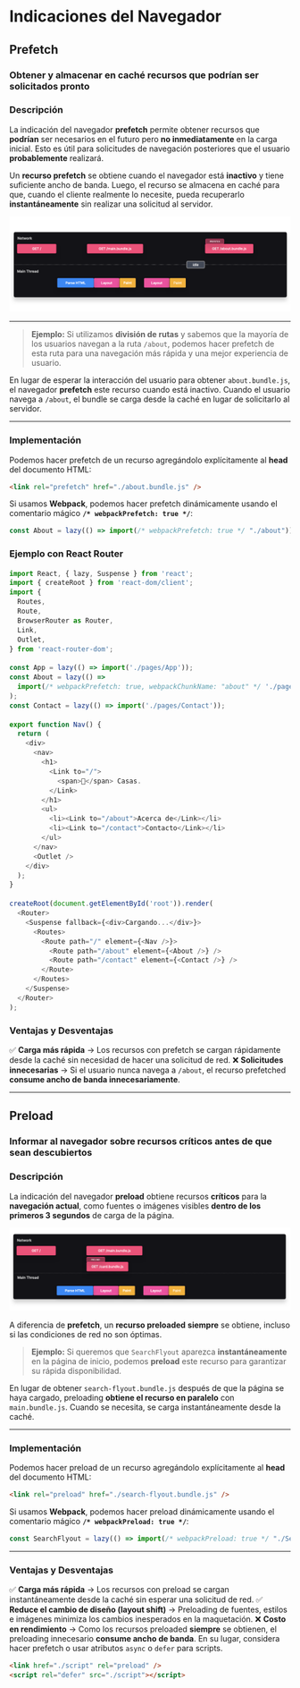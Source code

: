 # Indicaciones del Navegador

## Prefetch
### Obtener y almacenar en caché recursos que podrían ser solicitados pronto

### Descripción
La indicación del navegador **prefetch** permite obtener recursos que **podrían** ser necesarios en el futuro pero **no inmediatamente** en la carga inicial. Esto es útil para solicitudes de navegación posteriores que el usuario **probablemente** realizará.

Un **recurso prefetch** se obtiene cuando el navegador está **inactivo** y tiene suficiente ancho de banda. Luego, el recurso se almacena en caché para que, cuando el cliente realmente lo necesite, pueda recuperarlo **instantáneamente** sin realizar una solicitud al servidor.

![alt text](image-3.png)

---

> **Ejemplo:** Si utilizamos **división de rutas** y sabemos que la mayoría de los usuarios navegan a la ruta `/about`, podemos hacer prefetch de esta ruta para una navegación más rápida y una mejor experiencia de usuario.

En lugar de esperar la interacción del usuario para obtener `about.bundle.js`, el navegador **prefetch** este recurso cuando está inactivo. Cuando el usuario navega a `/about`, el bundle se carga desde la caché en lugar de solicitarlo al servidor.

---

### **Implementación**
Podemos hacer prefetch de un recurso agregándolo explícitamente al **head** del documento HTML:

```html
<link rel="prefetch" href="./about.bundle.js" />
```

Si usamos **Webpack**, podemos hacer prefetch dinámicamente usando el comentario mágico **`/* webpackPrefetch: true */`**:

```javascript
const About = lazy(() => import(/* webpackPrefetch: true */ "./about"));
```

### **Ejemplo con React Router**
```javascript
import React, { lazy, Suspense } from 'react';
import { createRoot } from 'react-dom/client';
import {
  Routes,
  Route,
  BrowserRouter as Router,
  Link,
  Outlet,
} from 'react-router-dom';

const App = lazy(() => import('./pages/App'));
const About = lazy(() =>
  import(/* webpackPrefetch: true, webpackChunkName: "about" */ './pages/About')
);
const Contact = lazy(() => import('./pages/Contact'));

export function Nav() {
  return (
    <div>
      <nav>
        <h1>
          <Link to="/">
            <span>🏡</span> Casas.
          </Link>
        </h1>
        <ul>
          <li><Link to="/about">Acerca de</Link></li>
          <li><Link to="/contact">Contacto</Link></li>
        </ul>
      </nav>
      <Outlet />
    </div>
  );
}

createRoot(document.getElementById('root')).render(
  <Router>
    <Suspense fallback={<div>Cargando...</div>}>
      <Routes>
        <Route path="/" element={<Nav />}>
          <Route path="/about" element={<About />} />
          <Route path="/contact" element={<Contact />} />
        </Route>
      </Routes>
    </Suspense>
  </Router>
);
```

### **Ventajas y Desventajas**
✅ **Carga más rápida** → Los recursos con prefetch se cargan rápidamente desde la caché sin necesidad de hacer una solicitud de red.
❌ **Solicitudes innecesarias** → Si el usuario nunca navega a `/about`, el recurso prefetched **consume ancho de banda innecesariamente**.

---

## Preload
### Informar al navegador sobre recursos críticos antes de que sean descubiertos

### Descripción
La indicación del navegador **preload** obtiene recursos **críticos** para la **navegación actual**, como fuentes o imágenes visibles **dentro de los primeros 3 segundos** de carga de la página.

![alt text](image-4.png)

A diferencia de **prefetch**, un **recurso preloaded** **siempre** se obtiene, incluso si las condiciones de red no son óptimas.

> **Ejemplo:** Si queremos que `SearchFlyout` aparezca **instantáneamente** en la página de inicio, podemos **preload** este recurso para garantizar su rápida disponibilidad.

En lugar de obtener `search-flyout.bundle.js` después de que la página se haya cargado, preloading **obtiene el recurso en paralelo** con `main.bundle.js`. Cuando se necesita, se carga instantáneamente desde la caché.

---

### **Implementación**
Podemos hacer preload de un recurso agregándolo explícitamente al **head** del documento HTML:

```html
<link rel="preload" href="./search-flyout.bundle.js" />
```

Si usamos **Webpack**, podemos hacer preload dinámicamente usando el comentario mágico **`/* webpackPreload: true */`**:

```javascript
const SearchFlyout = lazy(() => import(/* webpackPreload: true */ "./SearchFlyout"));
```

---

### **Ventajas y Desventajas**
✅ **Carga más rápida** → Los recursos con preload se cargan instantáneamente desde la caché sin esperar una solicitud de red.
✅ **Reduce el cambio de diseño (layout shift)** → Preloading de fuentes, estilos e imágenes minimiza los cambios inesperados en la maquetación.
❌ **Costo en rendimiento** → Como los recursos preloaded **siempre** se obtienen, el preloading innecesario **consume ancho de banda**. En su lugar, considera hacer prefetch o usar atributos `async` o `defer` para scripts.

```html
<link href="./script" rel="preload" />
<script rel="defer" src="./script"></script>
```

